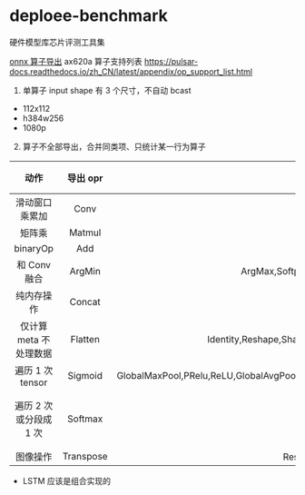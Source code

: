 # deploee-benchmark
硬件模型库芯片评测工具集

[onnx 算子导出](./operator/)
ax620a 算子支持列表 https://pulsar-docs.readthedocs.io/zh_CN/latest/appendix/op_support_list.html

1. 单算子 input shape 有 3 个尺寸，不自动 bcast
* 112x112
* h384w256
* 1080p

2. 算子不全部导出，合并同类项、只统计某一行为算子

| 动作 | 导出 opr | 同类项 | 结果 |
| :-: | :-: | :-: | :-: |
| 滑动窗口乘累加 | Conv | ConvTranspose | |
| 矩阵乘 | Matmul | Gemm | |
| binaryOp | Add | Div,Sub | |
| 和 Conv 融合 | ArgMin | ArgMax,Softplus,BatchNormalization,HardSigmoid | |
| 纯内存操作 | Concat | Clip,Pad,Slice,Tile |
| 仅计算 meta 不处理数据 | Flatten | Identity,Reshape,Shape,SpaceToDepth,DepthToSpace,Unsqueeze |
| 遍历 1 次tensor | Sigmoid | GlobalMaxPool,PRelu,ReLU,GlobalAvgPool,Tanh,PRelu,LeakyRelu,ReduceMax,ReduceMean,ReduceSum,Abs | |
| 遍历 2 次或分段成 1 次 | Softmax | ReduceL2 | 转换卡死 |
| 图像操作 | Transpose | Resize，AveragePool,MaxPool | |

* LSTM 应该是组合实现的

